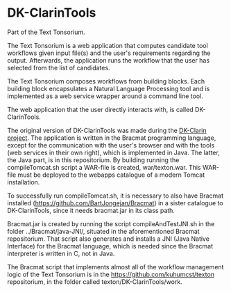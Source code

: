 DK-ClarinTools
==============

Part of the Text Tonsorium.

The Text Tonsorium is a web application that computes candidate tool workflows given input file(s) and the user's requirements regarding the output. Afterwards, the application runs the workflow that the user has selected from the list of candidates.

The Text Tonsorium composes workflows from building blocks. Each building block encapsulates a Natural Language Processing tool and is implemented as a web service wrapper around a command line tool.

The web application that the user directly interacts with, is called DK-ClarinTools.

The original version of DK-ClarinTools was made during the [DK-Clarin project](https://dkclarin.ku.dk/). The application is written in the Bracmat programming language, except for the communication with the user's browser and with the tools (web services in their own right), which is implemented in Java. The latter, the Java part, is in this repositorium. By building running the compileTomcat.sh script a WAR-file is created, war/texton.war. This WAR-file must be deployed to the webapps catalogue of a modern Tomcat installation.

To successfully run compileTomcat.sh, it is necessary to also have Bracmat installed (https://github.com/BartJongejan/Bracmat) in a sister catalogue to DK-ClarinTools, since it needs bracmat.jar in its class path.

Bracmat.jar is created by running the script compileAndTestJNI.sh in the folder ../Bracmat/java-JNI/, situated in the aforementioned Bracmat repositorium. That script also generates and installs a JNI (Java Native Interface) for the Bracmat language, which is needed since the Bracmat interpreter is written in C, not in Java.  

The Bracmat script that implements almost all of the workflow management logic of the Text Tonsorium is in the https://github.com/kuhumcst/texton repositorium, in the folder called texton/DK-ClarinTools/work.

